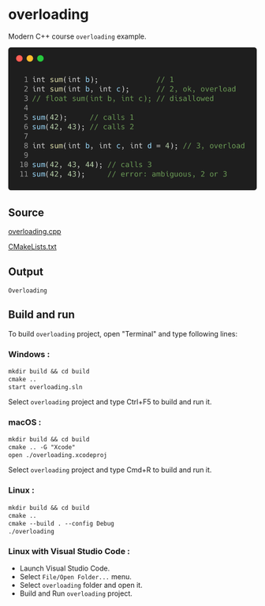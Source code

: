 # overloading

Modern C++ course `overloading` example.

![overloading](../../../../docs/pictures/language_basics/overloading.png)

## Source

[overloading.cpp](overloading.cpp)

[CMakeLists.txt](CMakeLists.txt)

## Output

```
Overloading
```

## Build and run

To build `overloading` project, open "Terminal" and type following lines:

### Windows :

``` shell
mkdir build && cd build
cmake .. 
start overloading.sln
```

Select `overloading` project and type Ctrl+F5 to build and run it.

### macOS :

``` shell
mkdir build && cd build
cmake .. -G "Xcode"
open ./overloading.xcodeproj
```

Select `overloading` project and type Cmd+R to build and run it.

### Linux :

``` shell
mkdir build && cd build
cmake .. 
cmake --build . --config Debug
./overloading
```

### Linux with Visual Studio Code :

* Launch Visual Studio Code.
* Select `File/Open Folder...` menu.
* Select `overloading` folder and open it.
* Build and Run `overloading` project.

